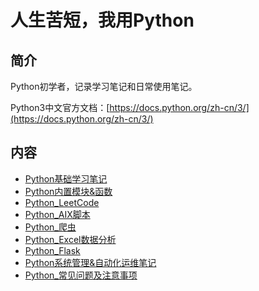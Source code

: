 
# 人生苦短，我用Python

## 简介

Python初学者，记录学习笔记和日常使用笔记。

Python3中文官方文档：[https://docs.python.org/zh-cn/3/](https://docs.python.org/zh-cn/3/)

## 内容

- [Python基础学习笔记](https://gitbook.big1000.com/08-Python/01-Python%E5%9F%BA%E7%A1%80%E5%AD%A6%E4%B9%A0%E7%AC%94%E8%AE%B0/) 
- [Python内置模块&函数](https://gitbook.big1000.com/08-Python/02-Python%E5%86%85%E7%BD%AE%E6%A8%A1%E5%9D%97&%E6%96%B9%E6%B3%95/)
- [Python_LeetCode](https://gitbook.big1000.com/08-Python/03-Python_LeetCode/)
- [Python_AIX脚本](https://gitbook.big1000.com/08-Python/04-Python_AIX%E8%84%9A%E6%9C%AC/)
- [Python_爬虫](https://gitbook.big1000.com/08-Python/05-Python_%E7%88%AC%E8%99%AB/)
- [Python_Excel数据分析](http://gitbook.big1000.com/08-Python/06-Python_Excel%E6%95%B0%E6%8D%AE%E5%88%86%E6%9E%90/)
- [Python_Flask](https://gitbook.big1000.com/08-Python/07-Python_Flask/)
- [Python系统管理&自动化运维笔记](https://gitbook.big1000.com/08-Python/08-Python%E7%B3%BB%E7%BB%9F%E7%AE%A1%E7%90%86&%E8%87%AA%E5%8A%A8%E5%8C%96%E8%BF%90%E7%BB%B4%E7%AC%94%E8%AE%B0/)
- [Python_常见问题及注意事项](https://gitbook.big1000.com/08-Python/09-Python_%E5%B8%B8%E8%A7%81%E9%97%AE%E9%A2%98%E5%8F%8A%E6%B3%A8%E6%84%8F%E4%BA%8B%E9%A1%B9/)
